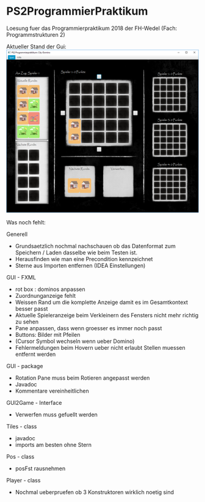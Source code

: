 # PS2ProgrammierPraktikum
Loesung fuer das Programmierpraktikum 2018 der FH-Wedel (Fach: Programmstrukturen 2)

Aktueller Stand der Gui:
![alt text](https://github.com/derMacon/PS2ProgrammierPraktikum/blob/master/otherDocs/GUIScreenshot/200918.png)


Was noch fehlt: 

Generell
- Grundsaetzlich nochmal nachschauen ob das Datenformat zum Speichern / Laden dasselbe wie beim Testen ist.
- Herausfinden wie man eine Precondition kennzeichnet
- Sterne aus Importen entfernen (IDEA Einstellungen)

GUI - FXML
- rot box : dominos anpassen
- Zuordnunganzeige fehlt
- Weissen Rand um die komplette Anzeige damit es im Gesamtkontext besser passt
- Aktuelle Spieleranzeige beim Verkleinern des Fensters nicht mehr richtig zu sehen
- Pane anpassen, dass wenn groesser es immer noch passt
- Buttons: Bilder mit Pfeilen
- (Cursor Symbol wechseln wenn ueber Domino)
- Fehlermeldungen beim Hovern ueber nicht erlaubt Stellen muessen entfernt werden

GUI - package
- Rotation Pane muss beim Rotieren angepasst werden
- Javadoc
- Kommentare vereinheitlichen

GUI2Game - Interface
- Verwerfen muss gefuellt werden

Tiles - class
- javadoc
- imports am besten ohne Stern

Pos - class
- posFst rausnehmen

Player - class 
- Nochmal ueberpruefen ob 3 Konstruktoren wirklich noetig sind
